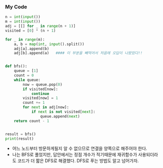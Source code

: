### My Code
```python
n = int(input())
m = int(input())
adj = [[] for _ in range(n + 1)]
visited = [0] * (n + 1)

for _ in range(m):
    a, b = map(int, input().split())
    adj[a].append(b)
    adj[b].append(a)   #### 이 부분을 빼먹어서 처음에 오답이 나왔었다!!


def bfs():
    queue = [1]
    count = 0
    while queue:
        now = queue.pop(0)
        if visited[now]:
            continue
        visited[now] = 1
        count += 1
        for next in adj[now]:
            if next is not visited[next]:
                queue.append(next)
    return count - 1


result = bfs()
print(result)

```

- 어느 노드부터 방문하게될지 알 수 없으므로 연결을 양쪽으로 해주어야 한다.
- 나는 BFS로 풀었지만, 답안에서는 정점 개수가 적기때문에 재귀함수가 사용되더라도 코드가 더 짧은 DFS로 해결했다. DFS로 푸는 방법도 알고 넘어가자.
